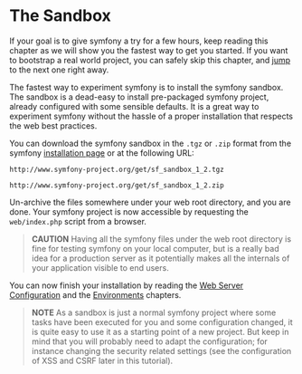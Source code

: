 The Sandbox
===========

If your goal is to give symfony a try for a few hours, keep reading this
chapter as we will show you the fastest way to get you started. If you want to
bootstrap a real world project, you can safely skip this chapter, and
[jump](#chapter_04-Symfony-Installation) to the next one right away.

The fastest way to experiment symfony is to install the symfony sandbox. The
sandbox is a dead-easy to install pre-packaged symfony project, already
configured with some sensible defaults. It is a great way to experiment
symfony without the hassle of a proper installation that respects the web best
practices.

You can download the symfony sandbox in the `.tgz` or `.zip` format from the
symfony [installation page](http://www.symfony-project.org/installation/1_2)
or at the following URL:

    http://www.symfony-project.org/get/sf_sandbox_1_2.tgz

    http://www.symfony-project.org/get/sf_sandbox_1_2.zip

Un-archive the files somewhere under your web root directory, and you are
done. Your symfony project is now accessible by requesting the `web/index.php`
script from a browser.

>**CAUTION**
>Having all the symfony files under the web root directory is fine for
>testing symfony on your local computer, but is a really bad idea for
>a production server as it potentially makes all the internals of your
>application visible to end users.

You can now finish your installation by reading the
[Web Server Configuration](#chapter_06-Web-Server-Configuration)
and the [Environments](#chapter_07-Environments) chapters.

>**NOTE**
>As a sandbox is just a normal symfony project where some tasks have
>been executed for you and some configuration changed, it is quite
>easy to use it as a starting point of a new project. But keep in mind
>that you will probably need to adapt the configuration; for instance
>changing the security related settings (see the configuration of XSS
>and CSRF later in this tutorial).
